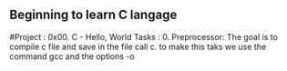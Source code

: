 Beginning to learn C langage
---------------------------------------------------------------------------
#Project : 0x00. C - Hello, World
Tasks :
      0. Preprocessor: The goal is to compile c file and save in the file call c. to make this taks we use the command gcc and the options -o  